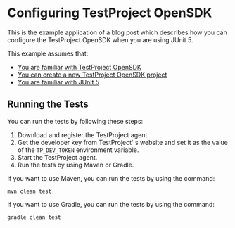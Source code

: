 # Configuring TestProject OpenSDK

This is the example application of a blog post which describes how you can configure
the TestProject OpenSDK when you are using JUnit 5.

This example assumes that:

* [You are familiar with TestProject OpenSDK](https://www.petrikainulainen.net/programming/testing/introduction-to-testproject-opensdk/)
* [You can create a new TestProject OpenSDK project](https://www.petrikainulainen.net/programming/testing/creating-a-new-testproject-opensdk-project/)
* [You are familiar with JUnit 5](https://www.petrikainulainen.net/junit-5-tutorial/)

## Running the Tests

You can run the tests by following these steps:

1. Download and register the TestProject agent.
2. Get the developer key from TestProject'
s website and set it as the value of the `TP_DEV_TOKEN` environment variable.
3. Start the TestProject agent.
4. Run the tests by using Maven or Gradle.

If you want to use Maven, you can run the tests by using the command:

    mvn clean test

If you want to use Gradle, you can run the tests by using the command:

    gradle clean test